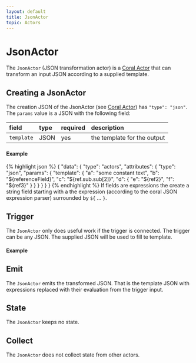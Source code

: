 ```yaml
---
layout: default
title: JsonActor
topic: Actors
---
```

<!--
   Licensed to the Apache Software Foundation (ASF) under one or more
   contributor license agreements.  See the NOTICE file distributed with
   this work for additional information regarding copyright ownership.
   The ASF licenses this file to You under the Apache License, Version 2.0
   (the "License"); you may not use this file except in compliance with
   the License.  You may obtain a copy of the License at

       http://www.apache.org/licenses/LICENSE-2.0

   Unless required by applicable law or agreed to in writing, software
   distributed under the License is distributed on an "AS IS" BASIS,
   WITHOUT WARRANTIES OR CONDITIONS OF ANY KIND, either express or implied.
   See the License for the specific language governing permissions and
   limitations under the License.
-->

# JsonActor
The `JsonActor` (JSON transformation actor) is a [Coral Actor](/coral/docs/Overview-Actors.html) that can transform an input JSON according to a supplied template.

## Creating a JsonActor
The creation JSON of the JsonActor (see [Coral Actor](/coral/docs/Overview-Actors.html)) has `"type": "json"`.
The `params` value is a JSON with the following field:

field  | type | required | description
:----- | :---- | :--- | :------------
`template` | JSON | yes| the template for the output

#### Example
{% highlight json %}
{
  "data": {
    "type": "actors",
    "attributes": {
      "type": "json",
      "params": {
        "template": {
          "a": "some constant text",
          "b": "${referenceField}",
          "c": "${ref.sub.sub[2]}",
          "d": {
            "e": "${ref2}",
            "f": "${ref3}"
          }
        }
      }
    }
  }
}
{% endhighlight %}
If fields are expressions the create a string field starting with a the expression (according to the coral JSON expression parser) surrounded by `${` ... `}`.

## Trigger
The `JsonActor` only does useful work if the trigger is connected.
The trigger can be any JSON. The supplied JSON will be used to fill te template.

#### Example

## Emit
The `JsonActor` emits the transformed JSON.
That is the template JSON with expressions replaced with their evaluation from the trigger input.

## State
The `JsonActor` keeps no state.

## Collect
The `JsonActor` does not collect state from other actors.